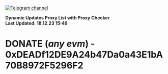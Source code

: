 [![Telegram channel](https://img.shields.io/endpoint?url=https://runkit.io/damiankrawczyk/telegram-badge/branches/master?url=https://t.me/n4z4v0d)](https://t.me/n4z4v0d) 

**Dynamic Updates Proxy List with Proxy Checker**  
**Last Updated: 18.12.23 15:49**

# DONATE (_any evm_) - 0xDEADf12DE9A24b47Da0a43E1bA70B8972F5296F2
